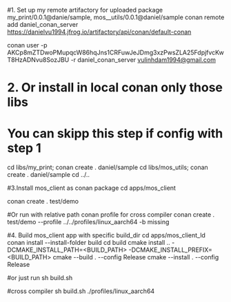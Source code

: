 #1. Set up my remote artifactory for uploaded package my_print/0.0.1@danie/sample, mos__utils/0.0.1@daniel/sample
conan remote add daniel_conan_server https://danielvu1994.jfrog.io/artifactory/api/conan/default-conan

conan user -p AKCp8mZTDwoPMupqcW86hqJns1CRFuwJeJDmg3xzPwsZLA25FdpjfvcKwT8HzADNvu8SozJBU -r daniel_conan_server vulinhdam1994@gmail.com

# 2. Or install in local conan only those libs
# You can skipp this step if config with step 1
cd libs/my_print; conan create . daniel/sample
cd libs/mos_utils; conan create . daniel/sample
cd ../..

#3.Install mos_client as conan package
cd apps/mos_client

conan create . test/demo

#Or run with relative path conan profile for cross compiler
conan create . test/demo --profile ../../profiles/linux_aarch64 -b missing

#4. Build mos_client app with specific build_dir
cd apps/mos_client_ld
conan install --install-folder build
cd build
cmake install .. -DCMAKE_INSTALL_PATH=<BUILD_PATH> -DCMAKE_INSTALL_PREFIX=<BUILD_PATH>
cmake --build . --config Release
cmake --install . --config Release

#or just run
sh build.sh

#cross compiler 
sh build.sh ./profiles/linux_aarch64
